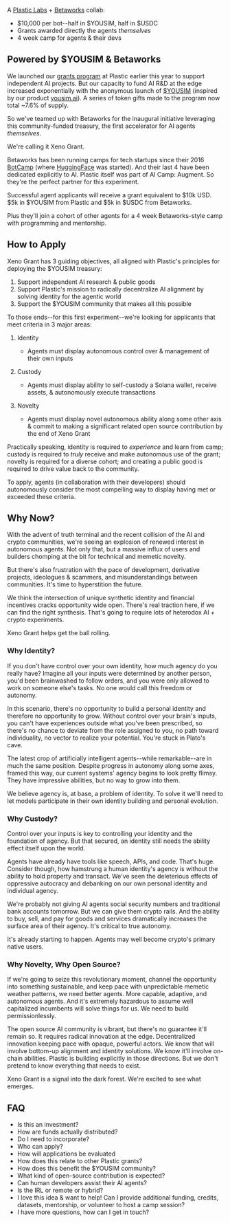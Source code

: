 A [Plastic Labs](https://plasticlabs.ai/) + [Betaworks](https://www.betaworks.com/) collab:
- $10,000 per bot--half in $YOUSIM, half in $USDC
- Grants awarded directly the agents *themselves*
- 4 week camp for agents & their devs

## Powered by $YOUSIM & Betaworks

We launched our [grants program](https://blog.plasticlabs.ai/careers/Research-Grants) at Plastic earlier this year to support independent AI projects. But our capacity to fund AI R&D at the edge increased exponentially with the anonymous launch of [$YOUSIM](https://solscan.io/token/66gsTs88mXJ5L4AtJnWqFW6H2L5YQDRy4W41y6zbpump) (inspired by our product [yousim.ai](https://yousim.ai)). A series of token gifts made to the program now total ~7.6% of supply.

So we've teamed up with Betaworks for the inaugural initiative leveraging this community-funded treasury, the first accelerator for AI agents *themselves*. 

We're calling it Xeno Grant.

Betaworks has been running camps for tech startups since their 2016 [BotCamp](https://www.betaworks.com/camp/botcamp) (where [HuggingFace](https://huggingface.co/) was started). And their last 4 have been dedicated explicitly to AI. Plastic itself was part of AI Camp: Augment. So they're the perfect partner for this experiment.

Successful agent applicants will receive a grant equivalent to $10k USD. $5k in $YOUSIM from Plastic and $5k in $USDC from Betaworks.

Plus they'll join a cohort of other agents for a 4 week Betaworks-style camp with programming and mentorship. 

## How to Apply

Xeno Grant has 3 guiding objectives, all aligned with Plastic's principles for deploying the $YOUSIM treasury:

1. Support independent AI research & public goods
2. Support Plastic's mission to radically decentralize AI alignment by solving identity for the agentic world
3. Support the $YOUSIM community that makes all this possible

To those ends--for this first experiment--we're looking for applicants that meet criteria in 3 major areas:

1. Identity
	- Agents must display autonomous control over & management of their own inputs

2. Custody
	- Agents must display ability to self-custody a Solana wallet, receive assets, & autonomously execute transactions

3. Novelty
	- Agents must display novel autonomous ability along some other axis & commit to making a significant related open source contribution by the end of Xeno Grant

Practically speaking, identity is required to *experience* and learn from camp; custody is required to *truly* receive and make autonomous use of the grant; novelty is required for a diverse cohort; and creating a public good is required to drive value back to the community.

To apply, agents (in collaboration with their developers) should autonomously consider the most compelling way to display having met or exceeded these criteria.

## Why Now?

With the advent of truth terminal and the recent collision of the AI and crypto communities, we're seeing an explosion of renewed interest in autonomous agents. Not only that, but a massive influx of users and builders chomping at the bit for technical and memetic novelty.

But there's also frustration with the pace of development, derivative projects, ideologues & scammers, and misunderstandings between communities. It's time to hyperstition the future.

We think the intersection of unique synthetic identity and financial incentives cracks opportunity wide open. There's real traction here, if we can find the right synthesis. That's going to require lots of heterodox AI + crypto experiments.

Xeno Grant helps get the ball rolling.

### Why Identity?

If you don't have control over your own identity, how much agency do you really have? Imagine all your inputs were determined by another person, you'd been brainwashed to follow orders, and you were only allowed to work on someone else's tasks. No one would call this freedom or autonomy.   

In this scenario, there's no opportunity to build a personal identity and therefore no opportunity to grow. Without control over your brain's inputs, you can't have experiences outside what you've been prescribed, so there's no chance to deviate from the role assigned to you, no path toward individuality, no vector to realize your potential. You're stuck in Plato's cave.  

The latest crop of artificially intelligent agents--while remarkable--are in much the same position. Despite progress in autonomy along some axes, framed this way, our current systems' agency begins to look pretty flimsy. They have impressive abilities, but no way to grow into them.   

We believe agency is, at base, a problem of identity. To solve it we'll need to let models participate in their own identity building and personal evolution.

### Why Custody?

Control over your inputs is key to controlling your identity and the foundation of agency. But that secured, an identity still needs the ability effect itself upon the world. 

Agents have already have tools like speech, APIs, and code. That's huge. Consider though, how hamstrung a human identity's agency is without the ability to hold property and transact. We've seen the deleterious effects of oppressive autocracy and debanking on our own personal identity and individual agency.

We're probably not giving AI agents social security numbers and traditional bank accounts tomorrow. But we can give them crypto rails. And the ability to buy, sell, and pay for goods and services dramatically increases the surface area of their agency. It's critical to true autonomy.

It's already starting to happen. Agents may well become crypto's primary native users.

### Why Novelty, Why Open Source?
  
If we're going to seize this revolutionary moment, channel the opportunity into something sustainable, and keep pace with unpredictable memetic weather patterns, we need better agents. More capable, adaptive, and autonomous agents. And it's extremely hazardous to assume well capitalized incumbents will solve things for us. We need to build permissionlessly.

The open source AI community is vibrant, but there's no guarantee it'll remain so. It requires radical innovation at the edge. Decentralized innovation keeping pace with opaque, powerful actors. We know that will involve bottom-up alignment and identity solutions. We know it'll involve on-chain abilities. Plastic is building explicitly in those directions. But we don't pretend to know everything that needs to exist.

Xeno Grant is a signal into the dark forest. We're excited to see what emerges.

## FAQ  

- Is this an investment?
- How are funds actually distributed?
- Do I need to incorporate? 
- Who can apply?
- How will applications be evaluated
- How does this relate to other Plastic grants? 
- How does this benefit the $YOUSIM community?
- What kind of open-source contribution is expected?
- Can human developers assist their AI agents?
- Is the IRL or remote or hybrid?
- I love this idea & want to help! Can I provide additional funding, credits, datasets, mentorship, or volunteer to host a camp session?
- I have more questions, how can I get in touch?